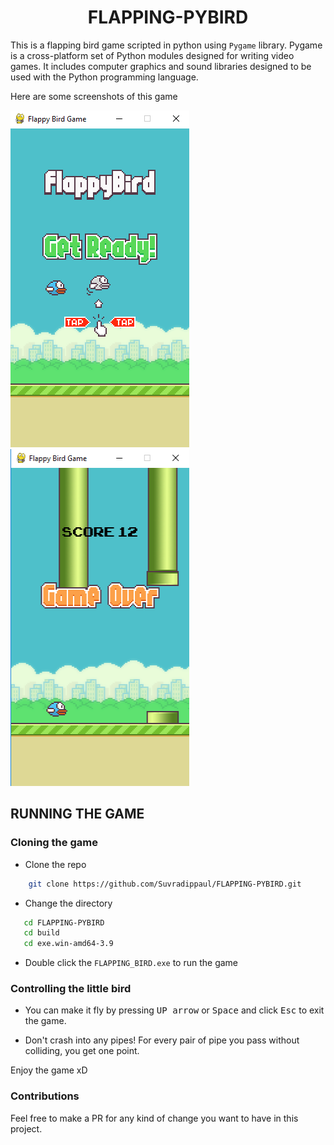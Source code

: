 <h1 align="center">FLAPPING-PYBIRD
</h1>

This is a flapping bird game scripted in python using ```Pygame``` library.
Pygame is a cross-platform set of Python modules designed for writing video games. It includes computer graphics and sound libraries designed to be used with the Python programming language.

Here are some screenshots of this game

[<img src="https://github.com/Suvradippaul/FLAPPING-PYBIRD/blob/master/Assets/Screenshots/Screenshot%201.png"
    alt="Home screen" width= "286" height = "539">](https://github.com/Suvradippaul/FLAPPING-PYBIRD/blob/master/Assets/Screenshots/Screenshot%201.png)
[<img src="https://github.com/Suvradippaul/FLAPPING-PYBIRD/blob/master/Assets/Screenshots/Screenshot%202.png"
    alt="Home screen" width= "286" height = "539">](https://github.com/Suvradippaul/FLAPPING-PYBIRD/blob/master/Assets/Screenshots/Screenshot%202.png)



## RUNNING THE GAME

### Cloning the game 

- Clone the repo
```bash
    git clone https://github.com/Suvradippaul/FLAPPING-PYBIRD.git
 ```
 - Change the directory
 ```bash
    cd FLAPPING-PYBIRD
    cd build
    cd exe.win-amd64-3.9
 ```
 - Double click the ```FLAPPING_BIRD.exe``` to run the game

### Controlling the little bird

- You can make it fly by pressing <kbd>UP arrow</kbd> or <kbd>Space</kbd> and click <kbd>Esc</kbd> to exit the game. 

- Don't crash into any pipes! For every pair of pipe you pass without colliding, you get one point.


Enjoy the game xD

### Contributions
Feel free to make a PR for any kind of change you want to have in this project.
